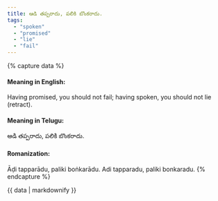 ```yaml
---
title: ఆడి తప్పరాదు, పలికి బొంకరాదు.
tags:
  - "spoken"
  - "promised"
  - "lie"
  - "fail"
---
```


{% capture data %}
#### Meaning in English:
Having promised, you should not fail; having spoken, you should not lie (retract).

#### Meaning in Telugu:
ఆడి తప్పరాదు, పలికి బొంకరాదు.

#### Romanization:
Āḍi tapparādu, paliki boṅkarādu.
Adi tapparadu, paliki bonkaradu.
{% endcapture %}

{{ data | markdownify }}

